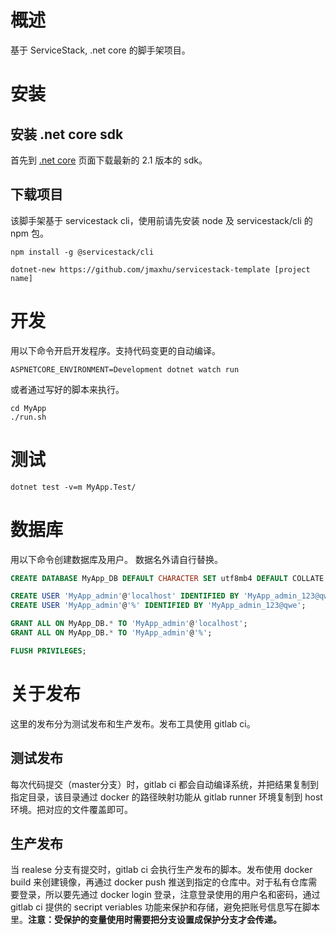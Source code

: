 # 概述

基于 ServiceStack, .net core 的脚手架项目。

# 安装

## 安装 .net core sdk
首先到 [.net core](https://www.microsoft.com/net/download/all) 页面下载最新的 2.1 版本的 sdk。

## 下载项目
该脚手架基于 servicestack cli，使用前请先安装 node 及 servicestack/cli 的 npm 包。

```shell
npm install -g @servicestack/cli

dotnet-new https://github.com/jmaxhu/servicestack-template [project name]
```

# 开发

用以下命令开启开发程序。支持代码变更的自动编译。

```shell
ASPNETCORE_ENVIRONMENT=Development dotnet watch run
```

或者通过写好的脚本来执行。

```shell
cd MyApp
./run.sh
```

# 测试

```shell
dotnet test -v=m MyApp.Test/
```

# 数据库

用以下命令创建数据库及用户。 数据名外请自行替换。

```sql
CREATE DATABASE MyApp_DB DEFAULT CHARACTER SET utf8mb4 DEFAULT COLLATE utf8mb4_general_ci; 

CREATE USER 'MyApp_admin'@'localhost' IDENTIFIED BY 'MyApp_admin_123@qwe';
CREATE USER 'MyApp_admin'@'%' IDENTIFIED BY 'MyApp_admin_123@qwe';

GRANT ALL ON MyApp_DB.* TO 'MyApp_admin'@'localhost';
GRANT ALL ON MyApp_DB.* TO 'MyApp_admin'@'%';

FLUSH PRIVILEGES;
```

# 关于发布

这里的发布分为测试发布和生产发布。发布工具使用 gitlab ci。

## 测试发布

每次代码提交（master分支）时，gitlab ci 都会自动编译系统，并把结果复制到指定目录，该目录通过 docker 的路径映射功能从 gitlab runner 环境复制到 host 环境。把对应的文件覆盖即可。

## 生产发布

当 realese 分支有提交时，gitlab ci 会执行生产发布的脚本。发布使用 docker build 来创建镜像，再通过 docker push 推送到指定的仓库中。对于私有仓库需要登录，所以要先通过 docker login 登录，注意登录使用的用户名和密码，通过 gitlab ci 提供的 secript veriables 功能来保护和存储，避免把账号信息写在脚本里。**注意：受保护的变量使用时需要把分支设置成保护分支才会传递。**